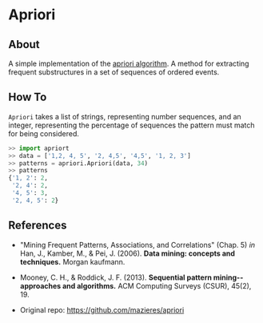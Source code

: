 # Apriori

## About

A simple implementation of the [apriori algorithm](https://en.wikipedia.org/wiki/Apriori_algorithm). A method for extracting frequent substructures in a set of sequences of ordered events.

## How To

`Apriori` takes a list of strings, representing number sequences, and an integer, representing the percentage of sequences the pattern must match for being considered.

```python
>> import apriort
>> data = ['1,2, 4, 5', '2, 4,5', '4,5', '1, 2, 3']
>> patterns = apriori.Apriori(data, 34)
>> patterns
{'1, 2': 2,
 '2, 4': 2,
 '4, 5': 3,
 '2, 4, 5': 2}
 ```

## References

+ "Mining Frequent Patterns, Associations, and Correlations" (Chap. 5) *in* Han, J., Kamber, M., & Pei, J. (2006). **Data mining: concepts and techniques.** Morgan kaufmann.

+ Mooney, C. H., & Roddick, J. F. (2013). **Sequential pattern mining--approaches and algorithms.** ACM Computing Surveys (CSUR), 45(2), 19.

+ Original repo: https://github.com/mazieres/apriori
